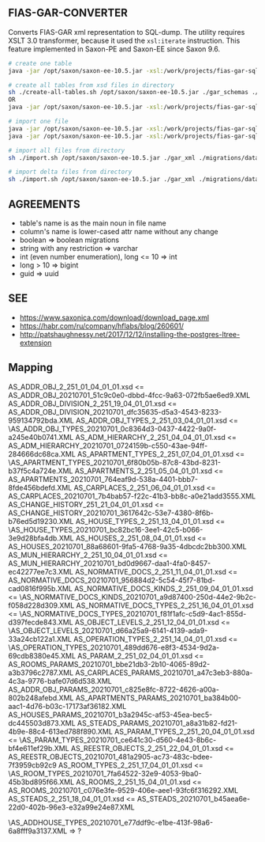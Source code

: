 ## FIAS-GAR-CONVERTER

Converts FIAS-GAR xml representation to SQL-dump.
The utility requires XSLT 3.0 transformer, because it used the `xsl:iterate` instruction. This feature implemented in Saxon-PE and Saxon-EE since Saxon 9.6.

```sh
# create one table
java -jar /opt/saxon/saxon-ee-10.5.jar -xsl:/work/projects/fias-gar-sql-converter/create-table.xslt -s:/work/projects/fias-gar-sql-converter/gar_schemas/AS_ADDR_OBJ_2_251_01_04_01_01.xsd -o:/work/projects/fias-gar-sql-converter/migrations/AS_ADDR_OBJ_2_251_01_04_01_01.sql

# create all tables from xsd files in directory
sh ./create-all-tables.sh /opt/saxon/saxon-ee-10.5.jar ./gar_schemas ./migrations/tables
OR
java -jar /opt/saxon/saxon-ee-10.5.jar -xsl:/work/projects/fias-gar-sql-converter/create-all-tables.xslt -it:main -o:/work/projects/fias-gar-sql-converter/migrations/all-tables.sql

# import one file
java -jar /opt/saxon/saxon-ee-10.5.jar -xsl:/work/projects/fias-gar-sql-converter/import.xslt  -s:/work/projects/fias-gar-sql-converter/gar_xml/AS_ROOM_TYPES_20210701_7fa64522-32e9-4053-9ba0-45b3bd895f66.XML -o:/work/projects/fias-gar-sql-converter/migrations/AS_ROOM_TYPES_20210701_7fa64522-32e9-4053-9ba0-45b3bd895f66.sql
java -jar /opt/saxon/saxon-ee-10.5.jar -xsl:/work/projects/fias-gar-sql-converter/import.xslt  -s:/archive/SAVE/gar-tatar/16/AS_STEADS_PARAMS_20210701_a8a31b82-fd21-4b9e-88c4-613ed788f890.XML -o:/work/projects/fias-gar-sql-converter/migrations/big.sql

# import all files from directory
sh ./import.sh /opt/saxon/saxon-ee-10.5.jar ./gar_xml ./migrations/data no

# import delta files from directory
sh ./import.sh /opt/saxon/saxon-ee-10.5.jar ./gar_xml ./migrations/data yes
```

## AGREEMENTS

* table's name is as the main noun in file name
* column's name is lower-cased attr name without any change
* boolean => boolean migrations
* string with any restriction => varchar
* int (even number enumeration), long <= 10 => int
* long > 10 => bigint 
* guid => uuid

## SEE 

* https://www.saxonica.com/download/download_page.xml
* https://habr.com/ru/company/hflabs/blog/260601/
* http://patshaughnessy.net/2017/12/12/installing-the-postgres-ltree-extension

## Mapping

AS_ADDR_OBJ_2_251_01_04_01_01.xsd  <= AS_ADDR_OBJ_20210701_51c9c0e0-dbbd-4fcc-9a63-072fb5ae6ed9.XML
AS_ADDR_OBJ_DIVISION_2_251_19_04_01_01.xsd <= AS_ADDR_OBJ_DIVISION_20210701_dfc35635-d5a3-4543-8233-959134792bda.XML
AS_ADDR_OBJ_TYPES_2_251_03_04_01_01.xsd <= \AS_ADDR_OBJ_TYPES_20210701_0c8364d3-0437-4422-9a0f-a245e40b0741.XML
AS_ADM_HIERARCHY_2_251_04_04_01_01.xsd <= AS_ADM_HIERARCHY_20210701_0724159b-c550-43ae-94ff-284666dc68ca.XML
AS_APARTMENT_TYPES_2_251_07_04_01_01.xsd <= \AS_APARTMENT_TYPES_20210701_6f80b05b-87c8-43bd-8231-b37f5c4a724e.XML
AS_APARTMENTS_2_251_05_04_01_01.xsd <= AS_APARTMENTS_20210701_764eaf9d-538a-4401-bbb7-8fde456bdefd.XML
AS_CARPLACES_2_251_06_04_01_01.xsd <= AS_CARPLACES_20210701_7b4bab57-f22c-41b3-bb8c-a0e21add3555.XML
AS_CHANGE_HISTORY_251_21_04_01_01.xsd <= AS_CHANGE_HISTORY_20210701_3617642c-53e7-4380-8f6b-b76ed5d19230.XML
AS_HOUSE_TYPES_2_251_13_04_01_01.xsd <= \AS_HOUSE_TYPES_20210701_bc82bc16-3ee1-42c5-b066-3e9d28bfa4db.XML
AS_HOUSES_2_251_08_04_01_01.xsd <= AS_HOUSES_20210701_88a68601-9fa5-4768-9a35-4dbcdc2bb300.XML
AS_MUN_HIERARCHY_2_251_10_04_01_01.xsd <= AS_MUN_HIERARCHY_20210701_bd0d9667-daa1-4fa0-8457-ec42277ee7c3.XML
AS_NORMATIVE_DOCS_2_251_11_04_01_01.xsd <= AS_NORMATIVE_DOCS_20210701_956884d2-5c54-45f7-81bd-cad0816f995b.XML
AS_NORMATIVE_DOCS_KINDS_2_251_09_04_01_01.xsd <= \AS_NORMATIVE_DOCS_KINDS_20210701_a9d87400-250d-44e2-9b2c-f058d228d309.XML
AS_NORMATIVE_DOCS_TYPES_2_251_16_04_01_01.xsd <= \AS_NORMATIVE_DOCS_TYPES_20210701_f81f1afc-c5d9-4ac1-855d-d397fecde843.XML
AS_OBJECT_LEVELS_2_251_12_04_01_01.xsd <= \AS_OBJECT_LEVELS_20210701_d66a25a9-6141-4139-ada9-33a24cb122a1.XML
AS_OPERATION_TYPES_2_251_14_04_01_01.xsd <= \AS_OPERATION_TYPES_20210701_489dd676-e8f3-4534-9d2a-69cdb8380e45.XML
AS_PARAM_2_251_02_04_01_01.xsd <= AS_ROOMS_PARAMS_20210701_bbe21db3-2b10-4065-89d2-a3b3796c2787.XML
                                  AS_CARPLACES_PARAMS_20210701_a47c3eb3-880a-4c3a-9776-bafe07d6d538.XML
                                  AS_ADDR_OBJ_PARAMS_20210701_c825e8fc-8722-4626-a00a-802b248afebd.XML
                                  AS_APARTMENTS_PARAMS_20210701_ba384b00-aac1-4d76-b03c-17173af36182.XML
                                  AS_HOUSES_PARAMS_20210701_b3a2945c-af53-45ea-bec5-dc445503d873.XML
                                  AS_STEADS_PARAMS_20210701_a8a31b82-fd21-4b9e-88c4-613ed788f890.XML
AS_PARAM_TYPES_2_251_20_04_01_01.xsd <= \AS_PARAM_TYPES_20210701_ce641c30-d560-4e43-8b6c-bf4e611ef29b.XML
AS_REESTR_OBJECTS_2_251_22_04_01_01.xsd <= AS_REESTR_OBJECTS_20210701_481a2905-ac73-483c-bdee-7f3959cb92c9
AS_ROOM_TYPES_2_251_17_04_01_01.xsd <= \AS_ROOM_TYPES_20210701_7fa64522-32e9-4053-9ba0-45b3bd895f66.XML
AS_ROOMS_2_251_15_04_01_01.xsd <= AS_ROOMS_20210701_c076e3fe-9529-406e-aee1-93fc6f316292.XML
AS_STEADS_2_251_18_04_01_01.xsd <= AS_STEADS_20210701_b45aea6e-22d0-402b-96e3-e32a99e24e87.XML

\AS_ADDHOUSE_TYPES_20210701_e77ddf9c-e1be-413f-98a6-6a8fff9a3137.XML => ?